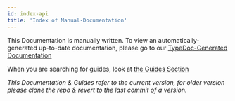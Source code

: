 ```yaml
---
id: index-api
title: 'Index of Manual-Documentation'
---
```


This Documentation is manually written. To view an automatically-generated up-to-date documentation, please go to our [TypeDoc-Generated Documentation](typegoose/typedoc)

When you are searching for guides, look at [the Guides Section](guides/quick-start-guide.md)

*This Documentation & Guides refer to the current version, for older version please clone the repo & revert to the last commit of a version.*
